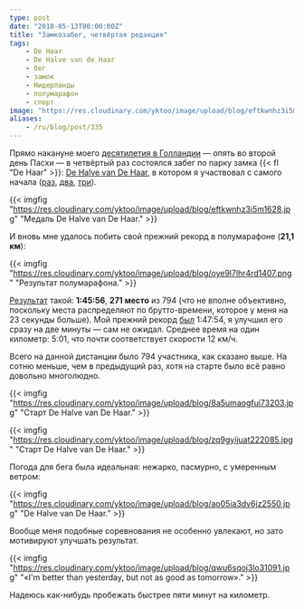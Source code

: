 ```yaml
---
type: post
date: "2018-05-13T00:00:00Z"
title: "Замкозабег, четвёртая редакция"
tags:
    - De Haar
    - De Halve van de Haar
    - бег
    - замок
    - Нидерланды
    - полумарафон
    - спорт
image: "https://res.cloudinary.com/yktoo/image/upload/blog/eftkwnhz3i5m1628.jpg"
aliases:
    - /ru/blog/post/335
---
```


Прямо накануне моего [десятилетия в Голландии](0334) — опять во второй день Пасхи — в четвёртый раз состоялся забег по парку замка {{< fl "De Haar" >}}: [De Halve van De Haar](http://www.dehalvevandehaar.nl/), в котором я участвовал с самого начала ([раз](0266#de-halve-van-de-haar), [два](0274), [три](0320)).

<!--more-->

{{< imgfig "https://res.cloudinary.com/yktoo/image/upload/blog/eftkwnhz3i5m1628.jpg" "Медаль De Halve van De Haar." >}}

И вновь мне удалось побить свой прежний рекорд в полумарафоне (**21,1 км**):

{{< imgfig "https://res.cloudinary.com/yktoo/image/upload/blog/oye9l7lhr4rd1407.png" "Результат полумарафона." >}}

[Результат](https://evenementen.uitslagen.nl/2018/dehalvevandehaar/details.php?s=21071) такой: **1:45:56**, **271 место** из 794 (что не вполне объективно, поскольку места распределяют по брутто-времени, которое у меня на 23 секунды больше). Мой прежний рекорд [был](0320) 1:47:54, я улучшил его сразу на две минуты — сам не ожидал. Среднее время на один километр: 5:01, что почти соответствует скорости 12 км/ч.

Всего на данной дистанции было 794 участника, как сказано выше. На сотню меньше, чем в предыдущий раз, хотя на старте было всё равно довольно многолюдно.

{{< imgfig "https://res.cloudinary.com/yktoo/image/upload/blog/8a5umaogfui73203.jpg" "Старт De Halve van De Haar." >}}

{{< imgfig "https://res.cloudinary.com/yktoo/image/upload/blog/zq9gyijuat222085.jpg" "Старт De Halve van De Haar." >}}

Погода для бега была идеальная: нежарко, пасмурно, с умеренным ветром:

{{< imgfig "https://res.cloudinary.com/yktoo/image/upload/blog/ao05ia3dv6jz2550.jpg" "De Halve van De Haar." >}}

Вообще меня подобные соревнования не особенно увлекают, но зато мотивируют улучшать результат.

{{< imgfig "https://res.cloudinary.com/yktoo/image/upload/blog/qwu6sqoj3lo31091.jpg" "«I'm better than yesterday, but not as good as tomorrow»." >}}

Надеюсь как-нибудь пробежать быстрее пяти минут на километр.
